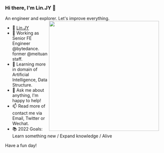 ### Hi there,  I'm Lin.JY 🍓

<!--
**Linjiayu6/Linjiayu6** is a ✨ _special_ ✨ repository because its `README.md` (this file) appears on your GitHub profile.

Here are some ideas to get you started:

- 🔭 I’m currently working on ...
- 🌱 I’m currently learning ...
- 👯 I’m looking to collaborate on ...
- 🤔 I’m looking for help with ...
- 💬 Ask me about ...
- 📫 How to reach me: ...
- 😄 Pronouns: ...
- ⚡ Fun fact: ...
-->

An engineer and explorer. Let's improve everything.
<img align="right" src="https://github-readme-stats.vercel.app/api/top-langs/?username=Linjiayu6&theme=tokyonight&layout=compact&line_height=27" width="360"/>

- 👧 [Lin.JY](https://linjiayu6.github.io/)
- 🔭 Working as Senior FE Engineer @bytedance. former @meituan staff.
- 🌱 Learning more in domain of Artificial Intelligence, Data Structure.
- 💬 Ask me about anything, I'm happy to help!
- 📫 Read more of contact me via Email, Twitter or Wechat.
- 📚 2022 Goals: Learn something new / Expand knowledge / Alive

Have a fun day!
